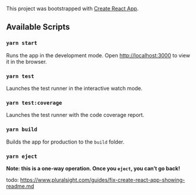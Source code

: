 This project was bootstrapped with [Create React App](https://github.com/facebook/create-react-app).

## Available Scripts

### `yarn start`

Runs the app in the development mode. 
Open [http://localhost:3000](http://localhost:3000) to view it in the browser.
### `yarn test`

Launches the test runner in the interactive watch mode.

### `yarn test:coverage`

Launches the test runner with the code coverage report.

### `yarn build`

Builds the app for production to the `build` folder.

### `yarn eject`

**Note: this is a one-way operation. Once you `eject`, you can’t go back!**

todo: https://www.pluralsight.com/guides/fix-create-react-app-showing-readme.md




